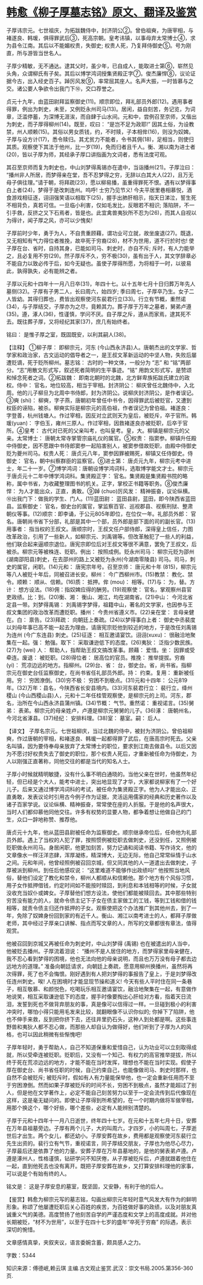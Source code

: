 # [韩愈《柳子厚墓志铭》原文、翻译及鉴赏](https://www.vrrw.net/wx/14117.html)

子厚讳宗元。七世祖庆，为拓跋魏侍中，封济阴公②。曾伯祖奭，为唐宰相，与褚遂良、韩瑗，俱得罪武后③，死高宗朝。皇考讳镇，以事母弃太常博士④，求为县令江南。其后以不能媚权贵，失御史; 权贵人死，乃复拜侍御史⑤。号为刚直，所与游皆当世名人。

子厚少精敏，无不通达。逮其父时，虽少年，已自成人，能取进士第⑥，崭然见头角，众谓柳氏有子矣。其后以博学鸿词授集贤殿正字⑦。俊杰廉悍⑧，议论证据今古，出入经史百子。踔厉风发⑨，率常屈其座人。名声大振，一时皆慕与之交。诸公要人争欲令出我门下⑩，交口荐誉之。

贞元十九年，由蓝田尉拜监察御史(11)。顺宗即位，拜礼部员外郎(12)。遇用事者得罪，例出为刺史，未至，又例贬永州司马(13)。居闲，益自刻苦，务记览，为词章，泛滥停蓄，为深博无涯涘，而自肆于山水间。元和中，尝例召至京师，又偕出为刺史，而子厚得柳州(14)。既至，叹曰： “是岂不足为政耶!” 因其土俗，为设教禁，州人顺赖(15)。其俗以男女质钱，约，不时赎，子本相侔(16)，则没为奴婢。子厚与设方计(17)，悉令赎归。其尤贫力不能者，令书其佣(18)，足相当，则使归其质。观察使下其法于他州，比一岁(19)，免而归者且千人。衡、湘以南为进士者(20)，皆以子厚为师，其经承子厚口讲指画为文词者，悉有法度可观。

其召至京师而复为刺史也，中山刘梦得禹锡亦在遣中，当诣播州(21)。子厚泣曰： “播州非人所居，而梦得亲在堂，吾不忍梦得之穷，无辞以白其大人(22)，且万无母子俱往理。”请于朝，将拜疏(23)，愿以柳易播，虽重得罪死不恨。遇有以梦得事白上者(24)，梦得于是改刺连州。呜呼! 士穷乃见节义! 今夫平居里巷相慕悦，酒食游戏相征逐，诩诩强笑语以相取下(25)，握手出肺肝相示，指天日涕泣，誓生死不相背负，真若可信。一旦临小利害，仅如毛发比，反眼若不相识; 落陷阱，不一引手救，反挤之又下石焉者，皆是也。此宜禽兽夷狄所不忍为(26)，而其人自视以为得计，闻子厚之风，亦可以少愧矣!

子厚前时少年，勇于为人，不自贵重顾藉，谓功业可立就，故坐废退(27)。既退，又无相知有气力得位者推挽，故卒死于穷裔(28)，材不为世用，道不行於时也! 使子厚在台、省时，自持其身，已能如司马、刺史时，亦自不斥; 斥时，有人力能举之，且必复用不穷(29)。然子厚斥不久，穷不极(30)，虽有出于人，其文学辞章必不能自力以致必传于后，如今无疑也。虽使子厚得所愿，为将相于一时，以彼易此，孰得孰失，必有能辨之者。

子厚以元和十四年十一月八日卒(31)，年四十七。以十五年七月十日归葬万年先人墓侧(32)。子厚有子男二人，长曰周六，始四岁; 季曰周七，子厚卒乃生。女子二人皆幼。其得归葬也，费皆出观察使河东裴君行立(33)。行立有节概，重然诺(34)，与子厚结交，子厚亦为之尽，竟赖其力。葬子厚于万年之墓者，舅弟卢遵(35)。遵，涿人(36)，性谨慎，学问不厌。自子厚之斥，遵从而家焉，逮其死不去。既往葬子厚，又将经纪其家(37)，庶几有始终者。

铭曰： 是惟子厚之室，既固既安，以利其嗣人(38)。



【注释】 ①柳子厚： 即柳宗元，河东 (今山西永济县)人。唐朝杰出的文学家、哲学家和政治家，古文运动的倡导者之一，是王叔文革新运动的中坚人物，失败后屡遭贬谪，死于贬所柳州。墓志铭： 古时的一种文体，一般分为 “志” 和 “铭”两部分。“志”用散文形式写，叙述死者简明的生平事迹。“铭” 用韵文形式写，是赞颂和悼念死者之词。②拓跋魏： 即南北朝时的北魏，北方鲜卑族拓跋氏建立的政权。侍中： 官名，地位较高，相当于宰相。封济阴公： 柳庆曾任北魏侍中，入北周。他的儿子柳旦为北周中书侍郎，封为济阴公。说柳庆封济阴公，是作者误记。③奭 (shi)： 柳奭，字子燕，唐朝初年曾任中书令，因得罪武后被贬官，又遭到权臣的诬陷，被杀。柳奭实际是柳宗元的高伯祖，作者误记为曾伯祖。褚遂良： 字登善，杭州钱塘人。作过宰相，因反对立武则天为皇后，被贬斥，卒于官所。韩瑗(yuan)： 字伯玉，雍州三原人。作过宰相，因救褚遂良亦被贬职，后卒于官所。④皇考： 古代对已死的父亲叫考，也叫皇考。皇，大。柳镇是柳宗元的父亲。太常博士： 唐朝太常寺掌管宗庙礼仪的属官。⑤权贵： 指窦参。柳镇升任殿中侍御史，因不愿跟中书侍郎窦参一起陷害别人，被窦参借故贬职，由殿中侍御史贬为夔州司马。权贵人死： 唐贞元八年，窦参因罪被赐死，柳镇又任侍御史。侍御史： 官名，朝中纠察群臣的监察官。⑥进士第： 唐贞元九年，柳宗元考中进士，年二十一岁。⑦博学鸿词：唐朝设博学鸿词科，选取博学能文才士。柳宗元于唐贞元十二年中博学鸿词科。集贤殿正字： 官名。集贤殿是集贤殿书院的略称，属中书省，为收藏整理图书的机关。正字，掌校正书籍等职务。⑧俊杰廉悍： 为人才能出众，正直，勇敢。⑨踔 (chuo)厉风发： 精神振奋，议论纵横。⑩出我门下：做我的学生、门人。(11)蓝田尉： 蓝田县尉，蓝田，即今陕西省蓝田县。监察御史： 官名，御史台的属官，掌监察百官、巡视郡县、视察刑狱、整肃朝仪等事。(12)顺宗：即李诵，于公元805年即位，在位仅一年。礼部员外郎： 官名。唐朝尚书省下分部，礼部是其中一个部，员外郎是部下面的司的副长官。(13)用事者： 指当权的王叔文。唐顺宗时，王叔文任户部侍郎，深得皇上信任，力图改革政治，引用了一些新人，如柳宗元、刘禹锡等。但改革触犯了一些人的利益，他们联合起来逼顺宗退位。唐宪宗即位后对王叔文等很不满意，罢免了王叔文，后被杀。柳宗元等被株连、贬职。例出： 按照成例。贬永州司马： 柳宗元贬为邵州 (湖南邵阳县)刺史，在去邵州的路上又被贬为永州(今湖南零陵县) 司马。司马，刺史的属官，闲职。(14)元和： 唐宪宗年号。召至京师： 唐元和十年 (815)，柳宗元等八人被贬十年后，同被召进长安。柳州： 今广西柳州市。(15)教禁： 教化、禁令。顺赖： 顺从、信赖。(16)质： 抵押。侔 (mou)： 相等。(17)与： 为，替。方计： 想方设法。(18)佣：指奴婢应得的酬劳。(19)观察使： 官名，掌观察州县官吏政绩。比：到。(20)衡、湘： 衡山、湘江，均在湖南省。(21)中山： 今河北省定县一带。刘梦得禹锡： 刘禹锡字梦得，祖籍中山，著名的文学家，也因参与王叔文集团的政治改革而遭贬职。播州： 今贵州省遵义市。(22)亲在堂： 言母亲健在。白： 禀告。(23)拜疏： 向朝廷上奏疏。(24)以梦得事白上者： 御史中丞裴度以刘母年事已高不能一起去为理由，请唐宪宗贬他到较近的地方，于是改任刘禹锡为连州 (今广东连县) 刺史。(25)征逐： 相互邀请宴饮。诩诩(xuxu)： 很融洽地聚集在一起。强： 勉强。取下： 采取谦逊低下的态度。(26)夷狄： 泛指少数民族。(27)为 (wei) 人： 帮助人，指帮助王叔文搞改革事。顾藉： 爱惜。坐： 因罪或受牵连。废退： 被贬职。(28)得位者： 居高位的官员。推挽： 推举提拔。穷裔 (yi)： 荒凉边远的地方。指柳州。(29)台、省： 台，御史台。省，尚书省。指柳宗元在御史台任监察御史，在尚书省任礼部员外郎。持： 约束。复用： 重新被任用。穷： 穷困潦倒。(30)穷不极： 穷困不到极点。(31)元和十四年： 公元819年。(32)万年：县名，今陕西省长安县境内。(33)河东裴君行立： 裴行立，绛州稷山 (今山西稷山县)人，元和十二年任桂管观察使，是柳宗元的上司。河东，郡名，治所在今山西永济县蒲州镇。(34)节概： 气节。重然诺： 重视诺言。(35)舅弟： 表弟。柳宗元的母亲姓卢，卢遵是柳宗元舅舅的儿子。(36)涿： 唐朝州名，今河北省涿县。(37)经纪： 安排料理。(38)室： 墓室。嗣： 后人。

【译文】 子厚名宗元。七世祖柳庆，当过北魏的侍中，被封为济阴公。曾伯祖柳奭，作过唐朝的宰相，和褚遂良、韩瑗一起都得罪了武后，在唐高宗时死去。父亲名叫镇，因为要侍奉母亲放弃了太常博士的职位，要求到江南去做县令。以后又因为不愿讨好权贵失去了御史的职位，那个权贵人死后，才重新被任命为侍御史，为人以刚强正直著称，同他交往的都是当代的知名人士。

子厚小时候就精明敏捷，没有什么事不明白通晓的。当他父亲在世时，他虽然年纪轻，但已经是个大人，能考中进士，突出地显现了才华，大家都说柳家有了一个好儿子。后来又通过博学鸿词科的考试，被任命为集贤殿正字。他为人才能出众、正直勇敢，发表议论时引用古今例子作为证据，灵活运用儒家的经典和历史著作以及诸子百家学说。议论纵横、精神振奋，常常使在座的人折服。于是他的名声很大，当时人们都仰慕他同他交往。许多有权势的显要人物，都争着想让他做自己的门生，众口一辞地称赞、推荐他。

唐贞元十九年，他从蓝田县尉被任命为监察御史。顺宗继承帝位后，任命他为礼部员外郎。遇上了当权的人犯了罪，按照惯例被贬职去做刺史，还没到任，又照例被贬职做永州司马。身居闲职，他更加刻苦，努力记诵和阅读书籍、写作诗文，他的文章像水一样汪洋恣肆，浑厚凝练，精深博大，无边无际，他自己常常纵情于山水之间。元和年间，他曾经照例被召回京城，但又同其他的人一道遣出去做刺史，子厚被派到柳州。到任后他感叹说： “这里难道不能够作出政绩吗!” 他按照当地风俗，替他们设定了教化和禁令，柳州人都顺从和信赖他。那个地方有个风俗习惯，用子女作抵押借钱，约定时间如不能按时赎回，到利息和本钱相等的时候，子女就没收充当奴仆或婢女。子厚替他们想方设法，使他们都能被赎回去。其中那些特别穷苦没有能力的人，就命令债主记下子女在债主家做工的工钱，等到工钱和借的钱相等，就责令债主归还作抵押的子女。观察使把这个办法推广到其他州去，到了一年，免除了奴婢身份回到家的有近千人。衡山、湘江以南考进士的人，都拜子厚做老师，其中经过子厚亲口讲解、指点而写文章的人，所写的文章都很有章法，值得观赏。

他被召回到京城又再被任命为刺史时，中山刘梦得 (禹锡) 也在被遣出的人当中，他被贬去播州。子厚流着泪说： “播州不是人居住的地方，而梦得家里母亲健在，我不忍心看到梦得的困境，他也无法向他的母亲说明，而且也万万没有母子都去边远地方的道理。” 准备向朝廷请求，向朝廷上奏疏，愿意用柳州换播州，虽然将再次得罪，死了也不会悔恨。刚好遇到有人把刘梦得的事报告了皇上，于是刘梦得改任连州刺史。唉! 人在困境时才能显现节操和道义! 今天有些人平时住在同一条巷子，相互敬慕、和颜悦色，吃喝玩乐相互邀请宴饮，融洽地聚集在一起，有意做作地说笑，相互采取谦逊低下的态度，握手时像要掏出心肝给对方看，指着天日流泪，发誓到死也不做背弃朋友的事，真是像可以信得过一样。一旦碰到极小的利害冲突时，哪怕小得只能用毛发来比较，就翻眼像不认识你似的; 你掉下了陷阱，他也不伸手来救，反到把你挤下去，还往井里扔石头，这种人到处都是啊。这些事连野兽和夷狄人都不忍心做，而那些人却自认为做得好，他们听到了子厚为人的风格，也可以因此稍微有些惭愧吧!

子厚年轻时，勇于帮助人，自己不知道保重和爱惜自己，认为功业可以立刻取得成就，所以受牵连被贬职。贬职后，又没有一个知己、有权力的高官推举提拔，所以终于死在荒凉边远的地方，才能不能在当时发挥，理想也不能在当时实现。假使子厚在御史台、尚书省任职的时候，自己约束自己，也能像做司马、刺史时那样，也自然不会被贬斥; 被贬斥时，假如有人有力量能保举他，也一定会重新任用而不至于穷困潦倒。然而如果子厚被贬斥的时间不长，穷困不到极点，虽然才能超过了别人，但是他在文学著作上，必定不能自己刻苦努力以至于一定会流传到后代像现在这样，这是毫无疑问的。即使让子厚得到所希望的，在一个时期内做将军做宰相，用那个换这个，哪个好些，哪个差些，必定有人能辨别清楚的。

子厚于元和十四年十一月八日逝世，终年四十七岁。在元和十五年七月十日，安葬在万年县祖墓旁边。子厚有两个儿子，大的叫周六，才四岁，小的叫周七，子厚逝世后才出生。两个女儿，都还幼小。子厚安葬在故乡，费用都是观察使河东裴行立先生出资的。裴行立有气节，重视诺言，同子厚结交朋友，子厚也为他尽心尽力，子厚最后还是依靠了他的力量。安葬子厚在万年县墓地的，是他的舅表弟卢遵。卢遵是涿州人，性格谨慎，钻研学问不知厌倦，从子厚被贬斥后，卢遵就跟着他住在一起，直到他死去也没有离开。既把子厚安葬在故乡，又打算安排料理他的家事，可以说是个有始有终的人。

铭文是： 这是子厚安息的墓室，既坚固，又安静，有利于他的后人。

【鉴赏】韩愈为柳宗元写的墓志铭，勾画出柳宗元年轻时意气风发大有作为的鲜明形象。称颂了他屡遭贬职后关心百姓的疾苦，为百姓做好事的政绩，以及对朋友真诚重义气的美德。高度赞扬了他刻苦自学的严谨态度和文学上的高度成就。并对他长期被贬，“材不为世用”，以至于在四十七岁的盛年“卒死于穷裔” 的际遇，表示深切的惋惜。

文章感情真挚，夹叙夹议，语言委婉含蓄，颇具感人之力。

字数：5344

知识来源：傅德岷,赖云琪 主编.古文观止鉴赏.武汉：崇文书局.2005.第356-360页.


